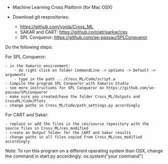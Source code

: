 - Machine Learning Cross Platform (for Mac OSX)

- Download git respositories: 
	- https://github.com/yoola/Cross_ML
	- SAKAR and CART: https://github.com/atrisarkar/ces
	- SPL Conqueror: https://github.com/se-passau/SPLConqueror


Do the following steps:

For SPL Conqueror:  
	
	- in the Xamarin environment:  
		- do right click on folder CommandLine -> options -> Default -> arguments  
		- type in the path .../Cross_ML/Code/script.a  
	- Compile the program SPL Conqueror with Xamarin Studio  
	- see more instructions for SPL Conqueror on https://github.com/se-passau/SPLConqueror  
	- make sure you created/have the folder Cross_ML/Outputs and CrossML/Code/Plots
	- change paths in Cross_ML/Code/path_settings.py accordingly


For CART and Sakar:  

	- replace or add the files in the ces/source repository with the source files in Cross_ML/ces_modified  
	- create an Output folder for the CART and Sakar results  
	- change paths in all files copied from Cross_ML/ces_modified accordingly  

Note: To run this program on a different operating system than OSX, change the command in start.py accordingly: os.system("your command")
